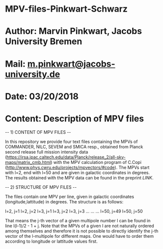 # MPV-files-Pinkwart-Schwarz

# Author: Marvin Pinkwart, Jacobs University Bremen
# Mail: m.pinkwart@jacobs-university.de
# Date: 03/20/2018
# Content: Description of MPV files


-- 1) CONTENT OF MPV FILES --

In this repository we provide four text files containing the MPVs of COMMANDER, NILC, SEVEM and SMICA resp., obtained from Planck second release full mission intensity data (https://irsa.ipac.caltech.edu/data/Planck/release_2/all-sky-maps/matrix_cmb.html) with the MPV calculation program of C.Copi (http://www.phys.cwru.edu/projects/mpvectors/#code). The MPVs start with l=2, end with l=50 and are given in galactic coordinates in degrees. The results obtained with the MPV data can be found in the preprint $LINK$.

-- 2) STRUCTURE OF MPV FILES --

The files contain one MPV per line, given in galactic coordinates (longitude,lattitude) in degrees. The structure is as follows: 

l=2, j=1
l=2, j=2
l=3, j=1
l=3, j=2
l=3, j=3
...
...
...
l=50, j=49
l=50, j=50

That means the j-th vector of a given multipole number l can be found in line l(l-1)/2 - 1 + j. Note that the MPVs of a given l are not naturally ordered among themselves and therefore it is not possible to directly identify the j-th vector of the l-multipole for different maps. One would have to order them according to longitude or lattitude values first.

